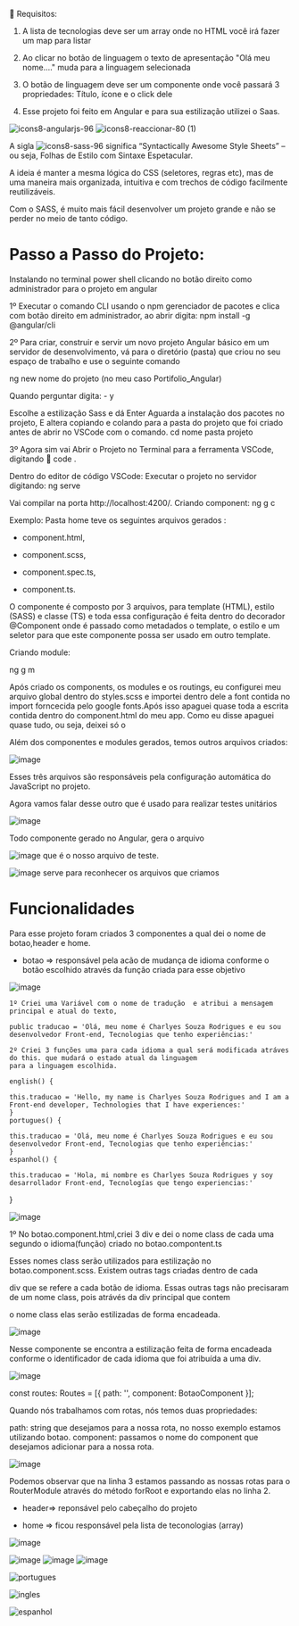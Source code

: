
:pushpin: Requisitos:

1) A lista de tecnologias deve ser um array onde no HTML você irá fazer um map para listar

2) Ao clicar no botão de linguagem  o texto de apresentação "Olá meu nome...." muda para
a linguagem selecionada

3) O botão de linguagem  deve ser um componente onde você passará 3 propriedades: Título,
ícone e o click dele

4) Esse projeto foi feito em Angular e para sua estilização utilizei o Saas.

![icons8-angularjs-96](https://user-images.githubusercontent.com/98665329/209447866-60be6467-21b1-4bcf-80f5-5461672606d7.png)
![icons8-reaccionar-80 (1)](https://user-images.githubusercontent.com/98665329/209447955-21ed9b80-f5cb-4ef3-9ff0-2f6334dcc318.png)


A sigla  ![icons8-sass-96](https://user-images.githubusercontent.com/98665329/209448163-190c29d1-5e4a-4399-b3b0-e2b6319a17dc.png) significa “Syntactically Awesome Style Sheets” – ou seja, Folhas de Estilo com Sintaxe Espetacular.


A ideia é manter a mesma lógica do CSS (seletores, regras etc), mas de uma maneira mais organizada, intuitiva e com trechos de código facilmente reutilizáveis.

Com o SASS, é muito mais fácil desenvolver um projeto grande e não se perder no meio de tanto código.
   


# Passo a Passo do Projeto:
Instalando no terminal power shell clicando no botão direito como administrador para o projeto em angular 

1º Executar o comando CLI usando o npm gerenciador de pacotes e clica com botão direito em administrador, ao abrir digita:
npm install -g @angular/cli  

2º Para criar, construir e servir um novo projeto Angular básico em um servidor de desenvolvimento, vá para o diretório (pasta) que criou no seu espaço de trabalho e use o seguinte comando

ng new nome do projeto (no meu caso Portifolio_Angular)  

Quando perguntar digita: - y 

Escolhe a estilização Sass e dá Enter 
Aguarda a instalação dos pacotes no projeto,
E altera copiando e colando para a pasta do projeto que foi criado antes de abrir no VSCode com o comando.
cd nome pasta projeto

3º Agora sim vai Abrir o Projeto no Terminal para a ferramenta VSCode, digitando 👊
code .

Dentro do editor de código VSCode:
Executar o projeto no servidor digitando:
ng serve


Vai compilar na porta http://localhost:4200/.
Criando component:
ng g c

Exemplo: Pasta home teve os seguintes arquivos gerados :

- component.html,
* component.scss,
+ component.spec.ts,
- component.ts.

 O componente é composto por 3 arquivos, para template (HTML), estilo (SASS) e classe (TS) e toda essa configuração é feita dentro do decorador @Component onde é passado como metadados o template, o estilo e um seletor para que este componente possa ser usado em outro template.

Criando module:

ng g m


Após criado os components, os modules e os routings, eu configurei meu arquivo global dentro do styles.scss e importei
dentro dele a font contida no import forncecida pelo google fonts.Após isso apaguei quase toda a escrita contida dentro
do component.html do meu app. Como eu disse apaguei quase tudo, ou seja, deixei só o
<router-outlet></router-outlet>

Além dos componentes e modules gerados, temos outros arquivos criados:

![image](https://user-images.githubusercontent.com/98665329/209446966-d8cc9f29-7912-4121-9609-14fb43a6b5e9.png)

Esses três arquivos são responsáveis pela configuração automática do JavaScript no projeto.

Agora vamos falar desse outro que é usado para realizar testes unitários

![image](https://user-images.githubusercontent.com/98665329/209447030-20476632-0adf-4592-8d1c-dfc482cf20cc.png)


Todo componente gerado no Angular, gera o arquivo

![image](https://user-images.githubusercontent.com/98665329/209447166-8130cb42-cca8-4849-aa89-6c35a337b42f.png) 
que é o nosso arquivo de teste.

![image](https://user-images.githubusercontent.com/98665329/209447218-85e03a2a-15bd-45fd-a86d-6ad33280a129.png)
serve para reconhecer os arquivos que criamos


# Funcionalidades 

Para esse projeto foram criados 3 componentes a qual dei o nome de botao,header e home.

- botao => responsável pela acão de mudança de idioma conforme o botão escolhido através da função criada para esse objetivo

![image](https://user-images.githubusercontent.com/98665329/209449663-3ba38117-9849-4187-9a2d-a14d50b49b46.png)
   
    1º Criei uma Variável com o nome de tradução  e atribui a mensagem principal e atual do texto,
   
    public traducao = 'Olá, meu nome é Charlyes Souza Rodrigues e eu sou desenvolvedor Front-end, Tecnologias que tenho experiências:'
    
    2º Criei 3 funções uma para cada idioma a qual será modificada atráves do this. que mudará o estado atual da linguagem
    para a linguagem escolhida.
    
    english() {

    this.traducao = 'Hello, my name is Charlyes Souza Rodrigues and I am a Front-end developer, Technologies that I have experiences:'
    }
    portugues() {

    this.traducao = 'Olá, meu nome é Charlyes Souza Rodrigues e eu sou desenvolvedor Front-end, Tecnologias que tenho experiências:'
    }
    espanhol() {

    this.traducao = 'Hola, mi nombre es Charlyes Souza Rodrigues y soy desarrollador Front-end, Tecnologías que tengo experiencias:'
   }

![image](https://user-images.githubusercontent.com/98665329/209449957-3faf65c7-1b80-4231-bcfa-815ddaed3838.png)

 1º No botao.component.html,criei 3 div e dei o nome class de cada uma segundo o idioma(função) criado no botao.compontent.ts
 
 Esses nomes class serão utilizados para estilização no botao.component.scss. Existem outras tags criadas dentro de cada
 
 div que se refere a cada botão de idioma. Essas outras tags não precisaram de um nome class, pois atrávés da div principal que contem
 
 o nome class  elas serão estilizadas de forma encadeada.

![image](https://user-images.githubusercontent.com/98665329/209451014-5923ce89-b98e-4040-bc9b-e5bcfd8c0cf4.png)

Nesse componente se encontra a estilização feita de forma encadeada conforme o identificador de cada idioma que foi atribuída a uma div.

![image](https://user-images.githubusercontent.com/98665329/209451220-126989a3-7fa9-44c3-bff4-3f7de1806801.png)


const routes: Routes = [{ path: '', component: BotaoComponent }];

Quando nós trabalhamos com rotas, nós temos duas propriedades:

path: string que desejamos para a nossa rota, no nosso exemplo estamos utilizando botao.
component: passamos o nome do component que desejamos adicionar para a nossa rota.

![image](https://user-images.githubusercontent.com/98665329/209451449-2b8a2a88-bdd5-46bb-ac94-7ac4e7028b3d.png)

Podemos observar que na linha 3 estamos passando as nossas rotas para o RouterModule através do método forRoot e exportando elas no linha 2.

* header=> reponsável pelo cabeçalho do projeto




* home => ficou responsável pela lista de teconologias (array)

![image](https://user-images.githubusercontent.com/98665329/209451623-ab0658ea-79bd-4606-ad57-bb8a12c57cec.png)

![image](https://user-images.githubusercontent.com/98665329/209451637-9fbbaaa6-ad28-482a-aa18-508851007a2a.png)
![image](https://user-images.githubusercontent.com/98665329/209451667-b17ce34a-e72f-497c-a080-422e5b23155c.png)
![image](https://user-images.githubusercontent.com/98665329/209451752-d1d9ec12-efd5-4d59-b182-6ed92f6d2935.png)





![portugues](https://user-images.githubusercontent.com/98665329/207726923-15719394-0827-4576-8269-7d42be95396a.PNG)


![ingles](https://user-images.githubusercontent.com/98665329/207726937-bce02733-25cf-44bb-b58d-8ba0901429de.PNG)


![espanhol](https://user-images.githubusercontent.com/98665329/207726959-6aeead59-b916-498e-adb4-067b4f9580cf.PNG)
